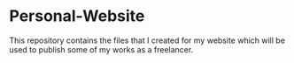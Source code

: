 # Personal-Website
This repository contains the files that I created for my website which will be used to publish some of my works as a freelancer.

